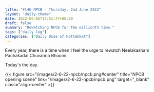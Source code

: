 ```yaml
---
title: "#146 NPCB - Thursday, 2nd June 2022"
layout: "daily-theme"
date: 2022-06-02T17:51:47+05:30
draft: false
summary: "Rewatching NPCB for the millionth time."
tags: ["daily log"]
categories: ["Daily Dose of Pottekkat"]
---
```


Every year, there is a time when I feel the urge to rewatch Neelakasham Pachakadal Chuvanna Bhoomi.

Today's the day.

{{< figure src="/images/2-6-22-npcb/npcb.png#center" title="NPCB opening scene" link="/images/2-6-22-npcb/npcb.png" target="_blank" class="align-center" >}}
